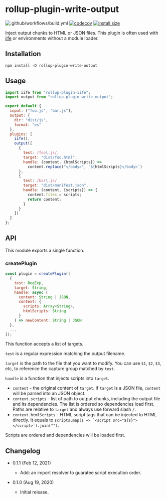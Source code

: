 rollup-plugin-write-output
==============================

![.github/workflows/build.yml](https://github.com/eight04/rollup-plugin-write-output/workflows/.github/workflows/build.yml/badge.svg)
[![codecov](https://codecov.io/gh/eight04/rollup-plugin-write-output/branch/master/graph/badge.svg)](https://codecov.io/gh/eight04/rollup-plugin-write-output)
[![install size](https://packagephobia.now.sh/badge?p=rollup-plugin-write-output)](https://packagephobia.now.sh/result?p=rollup-plugin-write-output)

Inject output chunks to HTML or JSON files. This plugin is often used with [iife](https://www.npmjs.com/package/rollup-plugin-iife) or environments without a module loader.

Installation
------------

```
npm install -D rollup-plugin-write-output
```

Usage
-----

```js
import iife from "rollup-plugin-iife";
import output from "rollup-plugin-write-output";

export default {
  input: ["foo.js", "bar.js"],
  output: {
    dir: "dist/js",
    format: "es"
  },
  plugins: [
    iife(),
    output([
      {
        test: /foo\.js/,
        target: "dist/foo.html",
        handle: (content, {htmlScripts}) =>
          content.replace("</body>", `${htmlScripts}</body>`)
      },
      {
        test: /bar\.js/
        target: "dist/manifest.json",
        handle: (content, {scripts}) => {
          content.files = scripts;
          return content;
        }
      }
    ])
  ]
};
```

API
----

This module exports a single function.

### createPlugin

```js
const plugin = createPlugin([
  {
    test: RegExp,
    target: String,
    handle: async (
      content: String | JSON,
      context: {
        scripts: Array<String>,
        htmlScripts: String
      }
    ) => newContent: String | JSON
  },
  ...
]);
```

This function accepts a list of targets.

`test` is a regular expression matching the output filename.

`target` is the path to the file that you want to modify. You can use `$1`, `$2`, `$3`, etc, to reference the capture group matched by `test`.

`handle` is a function that injects scripts into `target`.

* `content` - the original content of `target`. If `target` is a JSON file, `content` will be parsed into an JSON object.
* `context.scripts` - list of path to output chunks, including the output file and its dependencies. The list is ordered so dependencies load first. Paths are relative to `target` and always use forward slash `/`.
* `context.htmlScripts` - HTML script tags that can be injected to HTML directly. It equals to ``scripts.map(s => `<script src="${s}"></script>`).join("")``.

Scripts are ordered and dependencies will be loaded first.

Changelog
---------

* 0.1.1 (Feb 12, 2021)

  - Add: an import resolver to guaratee script execution order.

* 0.1.0 (Aug 19, 2020)

  - Initial release.

